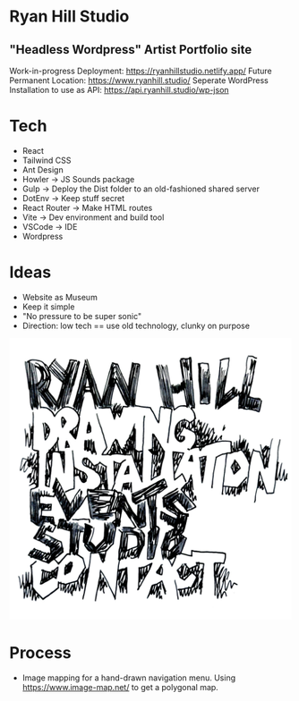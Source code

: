 # Ryan Hill Studio

## "Headless Wordpress" Artist Portfolio site 

Work-in-progress Deployment: https://ryanhillstudio.netlify.app/
Future Permanent Location: https://www.ryanhill.studio/
Seperate WordPress Installation to use as API: https://api.ryanhill.studio/wp-json

# Tech
- React
- Tailwind CSS
- Ant Design
- Howler -> JS Sounds package
- Gulp -> Deploy the Dist folder to an old-fashioned shared server
- DotEnv -> Keep stuff secret
- React Router -> Make HTML routes
- Vite -> Dev environment and build tool
- VSCode -> IDE
- Wordpress

# Ideas
- Website as Museum
- Keep it simple
- "No pressure to be super sonic"
- Direction: low tech == use old technology, clunky on purpose

![Ryan Hill Menu Doodle](/public/images/site/menu/ryan_menu_01.jpg)

# Process
- Image mapping for a hand-drawn navigation menu. Using https://www.image-map.net/ to get a polygonal map.

